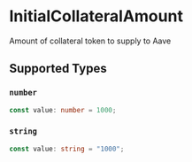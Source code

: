 # InitialCollateralAmount

Amount of collateral token to supply to Aave


## Supported Types

### `number`

```typescript
const value: number = 1000;
```

### `string`

```typescript
const value: string = "1000";
```

